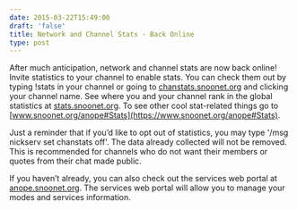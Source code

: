 ```yaml
--- 
date: 2015-03-22T15:49:00
draft: 'false'
title: Network and Channel Stats - Back Online
type: post
---
```


After much anticipation, network and channel stats are now back online! Invite statistics to your channel to enable stats. You can check them out by typing !stats in your channel or going to [chanstats.snoonet.org](https://chanstats.snoonet.org) and clicking your channel name. See where you and your channel rank in the global statistics at [stats.snoonet.org](https://stats.snoonet.org). To see other cool stat-related things go to [www.snoonet.org/anope#Stats](https://www.snoonet.org/anope#Stats).

Just a reminder that if you’d like to opt out of statistics, you may type '/msg nickserv set chanstats off'. The data already collected will not be removed.  This is recommended for channels who do not want their members or quotes from their chat made public.

If you haven’t already, you can also check out the services web portal at [anope.snoonet.org](https://anope.snoonet.org).  The services web portal will allow you to manage your modes and services information.
